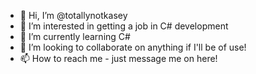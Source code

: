 - 👋 Hi, I’m @totallynotkasey
- 👀 I’m interested in getting a job in C# development
- 🌱 I’m currently learning C# 
- 💞️ I’m looking to collaborate on anything if I'll be of use!
- 📫 How to reach me - just message me on here!

<!---
totallynotkasey/totallynotkasey is a ✨ special ✨ repository because its `README.md` (this file) appears on your GitHub profile.
You can click the Preview link to take a look at your changes.
--->
